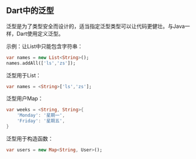 ## Dart中的泛型

泛型是为了类型安全而设计的，适当指定泛型类型可以让代码更健壮。与Java一样，Dart使用<T>定义泛型。  

示例：让List中只能包含字符串：
```dart
var names = new List<String>();
names.addAll(['ls','zs']);
```

泛型用于List：
```dart
var names = <String>['ls','zs'];
```

泛型用户Map：
```dart
var weeks = <String, String>{
    'Monday': '星期一',
    'Friday': '星期五',
}
```

泛型用于构造函数：
```dart
var users = new Map<String, User>();
```